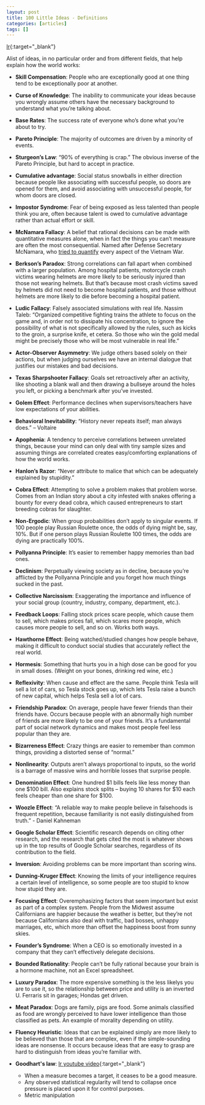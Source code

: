```yaml
---
layout: post
title: 100 Little Ideas - Definitions
categories: [articles]
tags: []
---
```


[Ir](https://www.collaborativefund.com/blog/100-little-ideas/){:target="_blank"}

<!--more-->

Alist of ideas, in no particular order and from different fields, that help explain how the world works:


- **Skill Compensation**: People who are exceptionally good at one thing tend to be exceptionally poor at another.

- **Curse of Knowledge**: The inability to communicate your ideas because you wrongly assume others have the necessary background to understand what you’re talking about.

- **Base Rates**: The success rate of everyone who’s done what you’re about to try.

- **Pareto Principle**: The majority of outcomes are driven by a minority of events.

- **Sturgeon’s Law**: “90% of everything is crap.” The obvious inverse of the Pareto Principle, but hard to accept in practice.

- **Cumulative advantage**: Social status snowballs in either direction because people like associating with successful people, so doors are opened for them, and avoid associating with unsuccessful people, for whom doors are closed.

- **Impostor Syndrome**: Fear of being exposed as less talented than people think you are, often because talent is owed to cumulative advantage rather than actual effort or skill.

- **McNamara Fallacy**: A belief that rational decisions can be made with quantitative measures alone, when in fact the things you can’t measure are often the most consequential. Named after Defense Secretary McNamara, who [tried to quantify](https://www.collaborativefund.com/blog/immeasurably-important/) every aspect of the Vietnam War.

- **Berkson’s Paradox**: Strong correlations can fall apart when combined with a larger population. Among hospital patients, motorcycle crash victims wearing helmets are more likely to be seriously injured than those not wearing helmets. But that’s because most crash victims saved by helmets did not need to become hospital patients, and those without helmets are more likely to die before becoming a hospital patient.

- **Ludic Fallacy**: Falsely associated simulations with real life. Nassim Taleb: “Organized competitive fighting trains the athlete to focus on the game and, in order not to dissipate his concentration, to ignore the possibility of what is not specifically allowed by the rules, such as kicks to the groin, a surprise knife, et cetera. So those who win the gold medal might be precisely those who will be most vulnerable in real life.”

- **Actor-Observer Asymmetry**: We judge others based solely on their actions, but when judging ourselves we have an internal dialogue that justifies our mistakes and bad decisions.

- **Texas Sharpshooter Fallacy**: Goals set retroactively after an activity, like shooting a blank wall and then drawing a bullseye around the holes you left, or picking a benchmark after you’ve invested.

- **Golem Effect**: Performance declines when supervisors/teachers have low expectations of your abilities.

- **Behavioral Inevitability**: “History never repeats itself; man always does.” – Voltaire

- **Apophenia**: A tendency to perceive correlations between unrelated things, because your mind can only deal with tiny sample sizes and assuming things are correlated creates easy/comforting explanations of how the world works.

- **Hanlon’s Razor**: “Never attribute to malice that which can be adequately explained by stupidity.”

- **Cobra Effect**: Attempting to solve a problem makes that problem worse. Comes from an Indian story about a city infested with snakes offering a bounty for every dead cobra, which caused entrepreneurs to start breeding cobras for slaughter.

- **Non-Ergodic**: When group probabilities don’t apply to singular events. If 100 people play Russian Roulette once, the odds of dying might be, say, 10%. But if one person plays Russian Roulette 100 times, the odds are dying are practically 100%.

- **Pollyanna Principle**: It’s easier to remember happy memories than bad ones.

- **Declinism**: Perpetually viewing society as in decline, because you’re afflicted by the Pollyanna Principle and you forget how much things sucked in the past.

- **Collective Narcissism**: Exaggerating the importance and influence of your social group (country, industry, company, department, etc.).

- **Feedback Loops**: Falling stock prices scare people, which cause them to sell, which makes prices fall, which scares more people, which causes more people to sell, and so on. Works both ways.

- **Hawthorne Effect**: Being watched/studied changes how people behave, making it difficult to conduct social studies that accurately reflect the real world.

- **Hormesis**: Something that hurts you in a high dose can be good for you in small doses. (Weight on your bones, drinking red wine, etc.)

- **Reflexivity**: When cause and effect are the same. People think Tesla will sell a lot of cars, so Tesla stock goes up, which lets Tesla raise a bunch of new capital, which helps Tesla sell a lot of cars.

- **Friendship Paradox**: On average, people have fewer friends than their friends have. Occurs because people with an abnormally high number of friends are more likely to be one of your friends. It’s a fundamental part of social network dynamics and makes most people feel less popular than they are.

- **Bizarreness Effect**: Crazy things are easier to remember than common things, providing a distorted sense of “normal.”

- **Nonlinearity**: Outputs aren’t always proportional to inputs, so the world is a barrage of massive wins and horrible losses that surprise people.

- **Denomination Effect**: One hundred $1 bills feels like less money than one $100 bill. Also explains stock splits – buying 10 shares for $10 each feels cheaper than one share for $100.

- **Woozle Effect**: “A reliable way to make people believe in falsehoods is frequent repetition, because familiarity is not easily distinguished from truth.” - Daniel Kahneman

- **Google Scholar Effect**: Scientific research depends on citing other research, and the research that gets cited the most is whatever shows up in the top results of Google Scholar searches, regardless of its contribution to the field.

- **Inversion**: Avoiding problems can be more important than scoring wins.

- **Dunning-Kruger Effect**: Knowing the limits of your intelligence requires a certain level of intelligence, so some people are too stupid to know how stupid they are.

- **Focusing Effect**: Overemphasizing factors that seem important but exist as part of a complex system. People from the Midwest assume Californians are happier because the weather is better, but they’re not because Californians also deal with traffic, bad bosses, unhappy marriages, etc, which more than offset the happiness boost from sunny skies.

- **Founder’s Syndrome**: When a CEO is so emotionally invested in a company that they can’t effectively delegate decisions.

- **Bounded Rationality**: People can’t be fully rational because your brain is a hormone machine, not an Excel spreadsheet.

- **Luxury Paradox**: The more expensive something is the less likelys you are to use it, so the relationship between price and utility is an inverted U. Ferraris sit in garages; Hondas get driven.

- **Meat Paradox**: Dogs are family, pigs are food. Some animals classified as food are wrongly perceived to have lower intelligence than those classified as pets. An example of morality depending on utility.

- **Fluency Heuristic**: Ideas that can be explained simply are more likely to be believed than those that are complex, even if the simple-sounding ideas are nonsense. It occurs because ideas that are easy to grasp are hard to distinguish from ideas you’re familiar with.

- **Goodhart's law**: [Ir youtube video](https://www.youtube.com/watch?v=SwcK7NI_i98&feature=emb_logo){:target="_blank"}
    - When a measure becomes a target, it ceases to be a good measure.
    - Any observed statistical regularity will tend to collapse once pressure is placed upon it for control purposes.
    - Metric manipulation